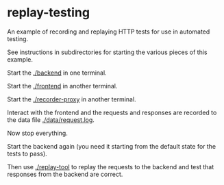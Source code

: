 # replay-testing

An example of recording and replaying HTTP tests for use in automated testing.

See instructions in subdirectories for starting the various pieces of this example.

Start the [./backend](./backend) in one terminal.

Start the [./frontend](./frontend) in another terminal.

Start the [./recorder-proxy](./recorder-proxy) in another terminal.

Interact with the frontend and the requests and responses are recorded to the data file [./data/request.log](./data/request.log).

Now stop everything.

Start the backend again (you need it starting from the default state for the tests to pass).

Then use [./replay-tool](./replay-tool) to replay the requests to the backend and test that responses from the backend are correct.

